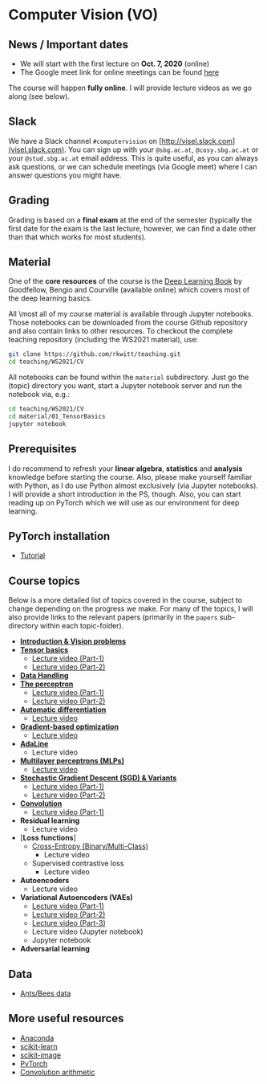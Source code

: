 # Computer Vision (VO)

## News / Important dates

- We will start with the first lecture on **Oct. 7, 2020** (online)
- The Google meet link for online meetings can be found [here](https://meet.google.com/dmx-eqme-jqa)

The course will happen **fully online**. I will provide lecture videos as we go along (see below). 

## Slack

We have a Slack channel `#computervision` on [http://visel.slack.com](visel.slack.com). You can sign up with your `@sbg.ac.at`, `@cosy.sbg.ac.at` or your `@stud.sbg.ac.at` email address. This is quite useful, as you can always ask questions, or we can schedule meetings (via Google meet) where I can answer questions you might have.

## Grading

Grading is based on a **final exam** at the end of the semester (typically the first date for the exam is the last lecture, however, we can find a date other than that which works for most students).

## Material

One of the **core resources** of the course is the [Deep Learning Book](http://www.deeplearningbook.org/) by Goodfellow, Bengio and
Courville (available online) which covers most of the deep learning basics.

All \most all of my course material is available through Jupyter notebooks. Those notebooks can be downloaded from the course Github 
repository and also contain links to other resources. To checkout the complete teaching repository (including the WS2021 material), use:

```bash
git clone https://github.com/rkwitt/teaching.git
cd teaching/WS2021/CV
```

All notebooks can be found within the `material` subdirectory. Just go the (topic) directory you want, start 
a Jupyter notebook server and run the notebook via, e.g.:

```bash
cd teaching/WS2021/CV
cd material/01_TensorBasics
jupyter notebook
```

## Prerequisites

I do recommend to refresh your **linear algebra**, **statistics** and
**analysis** knowledge before starting the course. Also, please make yourself
familiar with Python, as I do use Python almost exclusively (via Jupyter notebooks).
I will provide a short introduction in the PS, though. Also, you can start
reading up on PyTorch which we will use as our environment for deep learning.

## PyTorch installation

- [Tutorial](https://drive.google.com/file/d/1W4A1H7CqDgDbVh_1uiWRyVJhYyntjzn4/view?usp=sharing)

## Course topics

Below is a more detailed list of topics covered in the course, subject to change depending
on the progress we make. For many of the topics, I will also provide links to the relevant
papers (primarily in the `papers` sub-directory within each topic-folder).

- [**Introduction & Vision problems**](../material/IntroSlides.pdf)
- [**Tensor basics**](../material/01_TensorBasics)
  - [Lecture video (Part-1)](https://drive.google.com/file/d/1WJ4O-CxwjCVBG90URcWhUW2No4onNCQ4/view?usp=sharing)
  - [Lecture video (Part-2)](https://drive.google.com/file/d/1kNYWZoED0EZP9idpF9BKt20De-haSLiB/view?usp=sharing)
- [**Data Handling**](../material/05_DataHandling)
- [**The perceptron**](../material/03_Perceptron)
  - [Lecture video (Part-1)](https://drive.google.com/file/d/1GYIHBW08pPCQ85yS63p-Bx08tW_7jjVx/view?usp=sharing)
  - [Lecture video (Part-2)](https://drive.google.com/file/d/1ocZ0GGMZai0sOUL0VAp1c2fmCkkAq5Mk/view?usp=sharing)
- [**Automatic differentiation**](https://github.com/rkwitt/teaching/tree/master/WS2021/CV/material/06_AutoGrad)
  - [Lecture video](https://drive.google.com/file/d/1HK097JUSTYC6rSPR2U-DuulnqoGS0Pth/view?usp=sharing)
- [**Gradient-based optimization**](https://github.com/rkwitt/teaching/tree/master/WS2021/CV/material/07_GradientBasedOptimization)
  - [Lecture video](https://drive.google.com/file/d/1oRkuf9aymP8CdEYrKssVoKbTcoKZwcoB/view?usp=sharing)
- [**AdaLine**](https://github.com/rkwitt/teaching/tree/master/WS2021/CV/material/04-AdaLine)
  - Lecture video
- [**Multilayer perceptrons (MLPs)**](../material/09_MLP)
  - [Lecture video](https://drive.google.com/file/d/1Hm6y6xDo7_oEPzyDY__0Ma2Dbs8Hd72p/view?usp=sharing)
- [**Stochastic Gradient Descent (SGD) & Variants**](../material/08-SGD)
  - [Lecture video (Part-1)](https://drive.google.com/file/d/16-jP3hPU3z5S8L4holmxRAqlc7dckH9y/view?usp=sharing)
  - [Lecture video (Part-2)](https://drive.google.com/file/d/1lLgKoJoYUIKH-1QH32KsWTVOpU4OtFxz/view?usp=sharing)
- [**Convolution**](../material/10-ConvNets)
  - [Lecture video (Part-1)](https://drive.google.com/file/d/1iAiik5TRq6AumtIUrjQJNPrcZ0GGA10P/view?usp=sharing)
- **Residual learning**
  - Lecture video
- [**Loss functions**]
  - [Cross-Entropy (Binary/Multi-Class)](../material/11-CrossEntropy)
    - Lecture video  
  - Supervised contrastive loss
    - Lecture video
- **Autoencoders**
  - Lecture video
- **Variational Autoencoders (VAEs)**
  - [Lecture video (Part-1)](https://drive.google.com/file/d/1tEMQXbndM1neWjHLexwCXpq4I0InptjZ/view?usp=sharing)
  - [Lecture video (Part-2)](https://drive.google.com/file/d/1LHaP0ENgHy4H4S8yG6svafQDBul5FDXN/view?usp=sharing)
  - [Lecture video (Part-3)](https://drive.google.com/file/d/1AXoum7JNvSWpGfk1qZ97U_fPWHL4BxHj/view?usp=sharing)
  - Lecture video (Jupyter notebook)
  - Jupyter notebook
- **Adversarial learning**

## Data

- [Ants/Bees data](https://drive.google.com/open?id=1izFo-gdrxvDy1klIlu-_RZn3JNTaeogg)

## More useful resources

- [Anaconda](https://www.anaconda.com/distribution/)
- [scikit-learn](http://scikit-learn.org/stable/)
- [scikit-image](http://scikit-image.org/)
- [PyTorch](http://pytorch.org/)
- [Convolution arithmetic](https://github.com/vdumoulin/conv_arithmetic)

